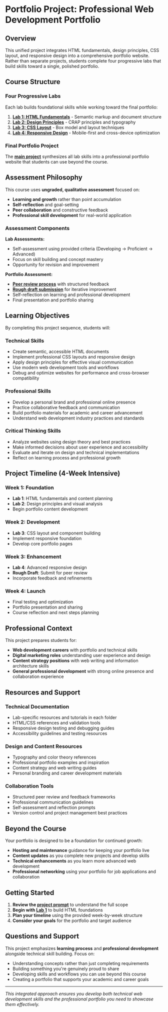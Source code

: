 # Portfolio Project: Professional Web Development Portfolio

## Overview

This unified project integrates HTML fundamentals, design principles, CSS layout, and responsive design into a comprehensive portfolio website. Rather than separate projects, students complete four progressive labs that build skills toward a single, polished portfolio.

## Course Structure

### Four Progressive Labs
Each lab builds foundational skills while working toward the final portfolio:

1. **[Lab 1: HTML Fundamentals](Lab1_HTML_Fundamentals/)** - Semantic markup and document structure
2. **[Lab 2: Design Principles](Lab2_Design_Principles/)** - CRAP principles and typography  
3. **[Lab 3: CSS Layout](Lab3_CSS_Layout/)** - Box model and layout techniques
4. **[Lab 4: Responsive Design](Lab4_Responsive_Design/)** - Mobile-first and cross-device optimization

### Final Portfolio Project
The **[main project](Prompt/project.md)** synthesizes all lab skills into a professional portfolio website that students can use beyond the course.

## Assessment Philosophy

This course uses **ungraded, qualitative assessment** focused on:
- **Learning and growth** rather than point accumulation
- **Self-reflection** and goal-setting
- **Peer collaboration** and constructive feedback
- **Professional skill development** for real-world application

### Assessment Components

**Lab Assessments:**
- Self-assessment using provided criteria (Developing → Proficient → Advanced)
- Focus on skill building and concept mastery
- Opportunity for revision and improvement

**Portfolio Assessment:**
- **[Peer review process](PeerReview/)** with structured feedback
- **[Rough draft submission](RoughDraft_PeerReview/)** for iterative improvement
- Self-reflection on learning and professional development
- Final presentation and portfolio sharing

## Learning Objectives

By completing this project sequence, students will:

### Technical Skills
- Create semantic, accessible HTML documents
- Implement professional CSS layouts and responsive design
- Apply design principles for effective visual communication
- Use modern web development tools and workflows
- Debug and optimize websites for performance and cross-browser compatibility

### Professional Skills
- Develop a personal brand and professional online presence
- Practice collaborative feedback and communication
- Build portfolio materials for academic and career advancement
- Understand web development industry practices and standards

### Critical Thinking Skills
- Analyze websites using design theory and best practices
- Make informed decisions about user experience and accessibility
- Evaluate and iterate on design and technical implementations
- Reflect on learning process and professional growth

## Project Timeline (4-Week Intensive)

### Week 1: Foundation
- **Lab 1**: HTML fundamentals and content planning
- **Lab 2**: Design principles and visual analysis
- Begin portfolio content development

### Week 2: Development  
- **Lab 3**: CSS layout and component building
- Implement responsive foundation
- Develop core portfolio pages

### Week 3: Enhancement
- **Lab 4**: Advanced responsive design
- **Rough Draft**: Submit for peer review
- Incorporate feedback and refinements

### Week 4: Launch
- Final testing and optimization
- Portfolio presentation and sharing
- Course reflection and next steps planning

## Professional Context

This project prepares students for:
- **Web development careers** with portfolio and technical skills
- **Digital marketing roles** understanding user experience and design
- **Content strategy positions** with web writing and information architecture skills
- **General professional development** with strong online presence and collaboration experience

## Resources and Support

### Technical Documentation
- Lab-specific resources and tutorials in each folder
- HTML/CSS references and validation tools
- Responsive design testing and debugging guides
- Accessibility guidelines and testing resources

### Design and Content Resources
- Typography and color theory references
- Professional portfolio examples and inspiration
- Content strategy and web writing guides
- Personal branding and career development materials

### Collaboration Tools
- Structured peer review and feedback frameworks
- Professional communication guidelines
- Self-assessment and reflection prompts
- Version control and project management best practices

## Beyond the Course

Your portfolio is designed to be a foundation for continued growth:
- **Hosting and maintenance** guidance for keeping your portfolio live
- **Content updates** as you complete new projects and develop skills
- **Technical enhancements** as you learn more advanced web development
- **Professional networking** using your portfolio for job applications and collaboration

## Getting Started

1. **Review the [project prompt](Prompt/project.md)** to understand the full scope
2. **Begin with [Lab 1](Lab1_HTML_Fundamentals/)** to build HTML foundations
3. **Plan your timeline** using the provided week-by-week structure
4. **Consider your goals** for the portfolio and target audience

## Questions and Support

This project emphasizes **learning process** and **professional development** alongside technical skill building. Focus on:
- Understanding concepts rather than just completing requirements
- Building something you're genuinely proud to share
- Developing skills and workflows you can use beyond this course
- Creating a portfolio that supports your academic and career goals

---

*This integrated approach ensures you develop both technical web development skills and the professional portfolio you need to showcase them effectively.*
